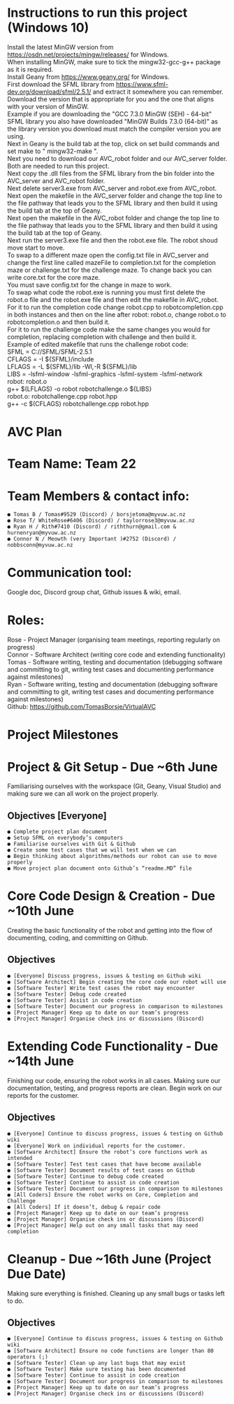 # Instructions to run this project (Windows 10)

Install the latest MinGW version from https://osdn.net/projects/mingw/releases/ for Windows.\
When installing MinGW, make sure to tick the mingw32-gcc-g++ package as it is required.\
Install Geany from https://www.geany.org/ for Windows.\
First download the SFML library from https://www.sfml-dev.org/download/sfml/2.5.1/ and extract it somewhere you can remember.\
Download the version that is appropriate for you and the one that aligns with your version of MinGW.\
Example if you are downloading the "GCC 7.3.0 MinGW (SEH) - 64-bit" SFML library you also have downloaded "MinGW Builds 7.3.0 (64-bit)" as the library version you download must match the compiler version you are using.\
Next in Geany is the build tab at the top, click on set build commands and set make to " mingw32-make ".\
Next you need to download our AVC_robot folder and our AVC_server folder. Both are needed to run this project.\
Next copy the .dll files from the SFML library from the bin folder into the AVC_server and AVC_robot folder.\
Next delete server3.exe from AVC_server and robot.exe from AVC_robot.\
Next open the makefile in the AVC_server folder and change the top line to the file pathway that leads you to the SFML library and then build it using the build tab at the top of Geany.\
Next open the makefile in the AVC_robot folder and change the top line to the file pathway that leads you to the SFML library and then build it using the build tab at the top of Geany.\
Next run the server3.exe file and then the robot.exe file. The robot shoud move start to move.\
To swap to a different maze open the config.txt file in AVC_server and change the first line called mazeFile to completion.txt for the completion maze or challenge.txt for the challenge maze. To change back you can write core.txt for the core maze.\
You must save config.txt for the change in maze to work.\
To swap what code the robot.exe is running you must first delete the robot.o file and the robot.exe file and then edit the makefile in AVC_robot.\
For it to run the completion code change robot.cpp to robotcompletion.cpp in both instances and then on the line after robot: robot.o, change robot.o to robotcompletion.o and then build it.\
For it to run the challenge code make the same changes you would for completion, replacing completion with challenge and then build it.\
Example of edited makefile that runs the challenge robot code:\
SFML = C://SFML/SFML-2.5.1  \
CFLAGS = -I ${SFML}/include \
LFLAGS = -L ${SFML}/lib -Wl,-R ${SFML}/lib  \
LIBS = -lsfml-window  -lsfml-graphics -lsfml-system -lsfml-network  \
robot: robot.o \
	g++ $(LFLAGS) -o robot robotchallenge.o ${LIBS} \
robot.o: robotchallenge.cpp robot.hpp \
	g++  -c $(CFLAGS) robotchallenge.cpp robot.hpp




# AVC Plan

# Team Name: Team 22

# Team Members & contact info:

```
● Tomas B / Tomas#9529 (Discord) / ​borsjetoma@myvuw.ac.nz
● Rose T/ WhiteRose#6406 (Discord) / ​taylorrose3@myvuw.ac.nz
● Ryan H / Rith#7410 (Discord) / ​riththurn@gmail.com​ & ​hurnenryan@myvuw.ac.nz
● Connor N / Meowth (very Important )#2752 (Discord) / nobbsconn@myvuw.ac.nz
```
# Communication tool:

Google doc, Discord group chat, Github issues & wiki, email.

# Roles:

Rose - Project Manager (organising team meetings, reporting regularly on progress)\
Connor - Software Architect (writing core code and extending functionality)\
Tomas - Software writing, testing and documentation (debugging software and committing to
git, writing test cases and documenting performance against milestones)\
Ryan - Software writing, testing and documentation (debugging software and committing to
git, writing test cases and documenting performance against milestones)\
Github: ​https://github.com/TomasBorsje/VirtualAVC

# Project Milestones

# Project & Git Setup - Due ~6th June

Familiarising ourselves with the workspace (Git, Geany, Visual Studio) and making sure
we can all work on the project properly.

## Objectives ​[Everyone]

```
● Complete project plan document
● Setup SFML on everybody’s computers
● Familiarise ourselves with Git & Github
● Create some test cases that we will test when we can
● Begin thinking about algorithms/methods our robot can use to move properly
● Move project plan document onto Github’s “readme.MD” file
```

# Core Code Design & Creation - Due ~10th June

Creating the basic functionality of the robot and getting into the flow of documenting,
coding, and committing on Github.

## Objectives

```
● [Everyone] Discuss progress, issues & testing on Github wiki
● [Software Architect] Begin creating the core code our robot will use
● [Software Tester] Write test cases the robot may encounter
● [Software Tester] Debug code created
● [Software Tester] Assist in code creation
● [Software Tester] Document our progress in comparison to milestones
● [Project Manager] Keep up to date on our team’s progress
● [Project Manager] Organise check ins or discussions (Discord)
```
# Extending Code Functionality - Due ~14th June

Finishing our code, ensuring the robot works in all cases. Making sure our documentation,
testing, and progress reports are clean. Begin work on our reports for the customer.

## Objectives

```
● [Everyone] Continue to discuss progress, issues & testing on Github wiki
● [Everyone] Work on individual reports for the customer.
● [Software Architect] Ensure the robot’s core functions work as intended
● [Software Tester] Test test cases that have become available
● [Software Tester] Document results of test cases on Github
● [Software Tester] Continue to debug code created
● [Software Tester] Continue to assist in code creation
● [Software Tester] Document our progress in comparison to milestones
● [All Coders] Ensure the robot works on Core, Completion and Challenge
● [All Coders] If it doesn’t, debug & repair code
● [Project Manager] Keep up to date on our team’s progress
● [Project Manager] Organise check ins or discussions (Discord)
● [Project Manager] Help out on any small tasks that may need completion
```
# Cleanup - Due ~16th June (Project Due Date)

Making sure everything is finished. Cleaning up any small bugs or tasks left to do.

## Objectives

```
● [Everyone] Continue to discuss progress, issues & testing on Github wiki
● [Software Architect] Ensure no code functions are longer than 80 operators (;)
● [Software Tester] Clean up any last bugs that may exist
● [Software Tester] Make sure testing has been documented
● [Software Tester] Continue to assist in code creation
● [Software Tester] Document our progress in comparison to milestones
● [Project Manager] Keep up to date on our team’s progress
● [Project Manager] Organise check ins or discussions (Discord)
```
